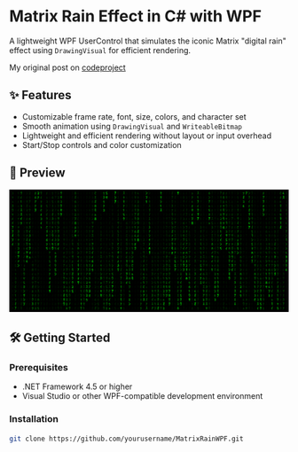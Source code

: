 # Matrix Rain Effect in C# with WPF

A lightweight WPF UserControl that simulates the iconic Matrix "digital rain" effect using `DrawingVisual` for efficient rendering.

My original post on [codeproject](https://www.codeproject.com/Articles/5164199/Matrix-Style-Rain-in-Csharp-with-WPF)

## ✨ Features

- Customizable frame rate, font, size, colors, and character set  
- Smooth animation using `DrawingVisual` and `WriteableBitmap`  
- Lightweight and efficient rendering without layout or input overhead  
- Start/Stop controls and color customization  

## 📸 Preview

![Matrix Rain Effect](./Images/intro.png) <!-- Replace with your actual image path -->

## 🛠️ Getting Started

### Prerequisites

- .NET Framework 4.5 or higher  
- Visual Studio or other WPF-compatible development environment  

### Installation

```bash
git clone https://github.com/yourusername/MatrixRainWPF.git
